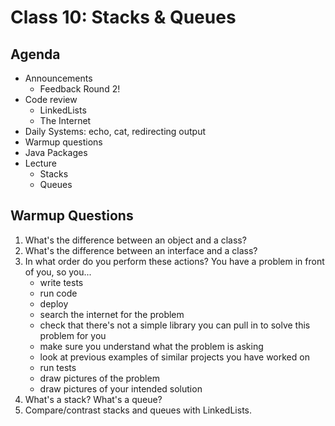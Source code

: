 # Class 10: Stacks & Queues

## Agenda
- Announcements
    - Feedback Round 2!
- Code review
    - LinkedLists
    - The Internet
- Daily Systems: echo, cat, redirecting output
- Warmup questions
- Java Packages
- Lecture
    - Stacks
    - Queues

## Warmup Questions
1. What's the difference between an object and a class?
2. What's the difference between an interface and a class?
3. In what order do you perform these actions? You have a problem in front of you, so you...
    - write tests
    - run code
    - deploy
    - search the internet for the problem
    - check that there's not a simple library you can pull in to solve this problem for you
    - make sure you understand what the problem is asking
    - look at previous examples of similar projects you have worked on
    - run tests
    - draw pictures of the problem
    - draw pictures of your intended solution
4. What's a stack? What's a queue?
5. Compare/contrast stacks and queues with LinkedLists.
